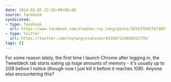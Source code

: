 ```yaml
---
date: 2014-02-05 23:28:00+08:00
source: facebook
syndicated:
- type: facebook
  url: https://www.facebook.com/stephen.roy.tang/posts/10152769274738912
- type: twitter
  url: https://twitter.com/roytang/statuses/431087134699552770/
tags: []
---
```


For some reason lately, the first time I launch Chrome after logging in, the Tweetdeck tab starts eating up huge amounts of memory - it's usually up to 2GB before I notice (though now I just kill it before it reaches 1GB). Anyone else encountering this?